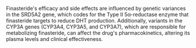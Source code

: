 Finasteride's efficacy and side effects are influenced by genetic variances in the SRD5A2 gene, which codes for the Type II 5α-reductase enzyme that finasteride targets to reduce DHT production. Additionally, variants in the CYP3A genes (CYP3A4, CYP3A5, and CYP3A7), which are responsible for metabolizing finasteride, can affect the drug's pharmacokinetics, altering its plasma levels and clinical effectiveness.